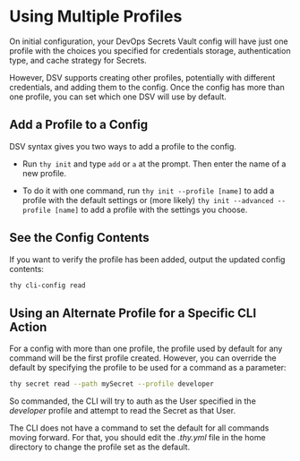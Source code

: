 ﻿[title]: # (Using Multiple Profiles)
[tags]: # (DevOps Secrets Vault,DSV,)
[priority]: # (1310)

# Using Multiple Profiles

On initial configuration, your DevOps Secrets Vault config will have just one profile with the choices you specified for credentials storage, authentication type, and cache strategy for Secrets.

However, DSV supports creating other profiles, potentially with different credentials, and adding them to the config. Once the config has more than one profile, you can set which one DSV will use by default.

## Add a Profile to a Config

DSV syntax gives you two ways to add a profile to the config.

* Run `thy init` and type `add` or `a` at the prompt. Then enter the name of a new profile.

* To do it with one command, run `thy init --profile [name]` to add a profile with the default settings or (more likely) `thy init --advanced --profile [name]` to add a profile with the settings you choose.

## See the Config Contents

If you want to verify the profile has been added, output the updated config contents:

```BASH
thy cli-config read
```

## Using an Alternate Profile for a Specific CLI Action

For a config with more than one profile, the profile used by default for any command will be the first profile created. However, you can override the default by specifying the profile to be used for a  command as a parameter:

```BASH
thy secret read --path mySecret --profile developer
```

So commanded, the CLI will try to auth as the User specified in the *developer* profile and attempt to read the Secret as that User.

The CLI does not have a command to set the default for all commands moving forward. For that, you should edit the *.thy.yml* file in the home directory to change the profile set as the default.



  
